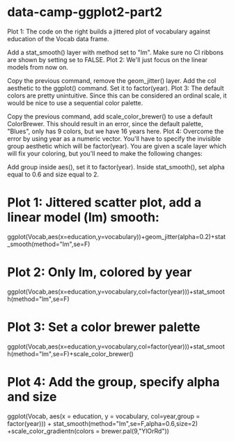 # data-camp-ggplot2-part2
Plot 1: The code on the right builds a jittered plot of vocabulary against education of the Vocab data frame.

Add a stat_smooth() layer with method set to "lm". Make sure no CI ribbons are shown by setting se to FALSE.
Plot 2: We'll just focus on the linear models from now on.

Copy the previous command, remove the geom_jitter() layer.
Add the col aesthetic to the ggplot() command. Set it to factor(year).
Plot 3: The default colors are pretty unintuitive. Since this can be considered an ordinal scale, it would be nice to use a sequential color palette.

Copy the previous command, add scale_color_brewer() to use a default ColorBrewer. This should result in an error, since the default palette, "Blues", only has 9 colors, but we have 16 years here.
Plot 4: Overcome the error by using year as a numeric vector. You'll have to specify the invisible group aesthetic which will be factor(year). You are given a scale layer which will fix your coloring, but you'll need to make the following changes:

Add group inside aes(), set it to factor(year).
Inside stat_smooth(), set alpha equal to 0.6 and size equal to 2.

# Plot 1: Jittered scatter plot, add a linear model (lm) smooth:
ggplot(Vocab,aes(x=education,y=vocabulary))+geom_jitter(alpha=0.2)+stat_smooth(method="lm",se=F)

# Plot 2: Only lm, colored by year
ggplot(Vocab,aes(x=education,y=vocabulary,col=factor(year)))+stat_smooth(method="lm",se=F)

# Plot 3: Set a color brewer palette
ggplot(Vocab,aes(x=education,y=vocabulary,col=factor(year)))+stat_smooth(method="lm",se=F)+scale_color_brewer()

# Plot 4: Add the group, specify alpha and size
ggplot(Vocab, aes(x = education, y = vocabulary, col=year,group = factor(year))) +
  stat_smooth(method="lm",se=F,alpha=0.6,size=2) +scale_color_gradientn(colors = brewer.pal(9,"YlOrRd"))
